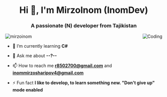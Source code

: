 <h1 align="center">Hi 👋, I'm MirzoInom (InomDev)</h1>
<h3 align="center">A passionate (N) developer from Tajikistan</h3>
<img align="right" alt="Coding" wigth="400" src="https://c.tenor.com/GfSX-u7VGM4AAAAM/coding.gif">

<p align="left"> <img src="https://komarev.com/ghpvc/?username=mirzoinom&label=Profile%20views&color=0e75b6&style=flat" alt="mirzoinom" /> </p>

- 🌱 I’m currently learning **C#**

- 💬 Ask me about **--?--**

- 📫 How to reach me **r8502700@gmail.com** and **inommirzosharipov4@gmail.com**

- ⚡ Fun fact **I like to develop, to learn something new. "Don't give up" mode enabled**

